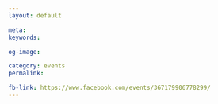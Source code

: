 ```yaml
---
layout: default

meta: 
keywords: 

og-image: 

category: events
permalink: 

fb-link: https://www.facebook.com/events/367179906778299/
---
```


